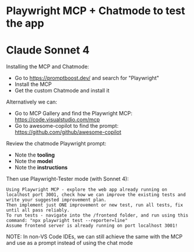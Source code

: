 # Playwright MCP + Chatmode to test the app

# Claude Sonnet 4

Installing the MCP and Chatmode:
- Go to https://promptboost.dev/ and search for "Playwright"
- Install the MCP
- Get the custom Chatmode and install it

Alternatively we can:
- Go to MCP Gallery and find the Playwright MCP:
https://code.visualstudio.com/mcp
- Go to awesome-copilot to find the prompt: https://github.com/github/awesome-copilot


Review the chatmode Playwright prompt:
- Note the **tooling**
- Note the **model**
- Note the **instructions**


Then use Playwright-Tester mode (with Sonnet 4):
```
Using Playwright MCP - explore the web app already running on localhost port 3001, check how we can improve the existing tests and write your suggested improvement plan.
Then implement just ONE improvement or new test, run all tests, fix until all pass reliably.
To run tests - navigate into the /frontend folder, and run using this command: "npx playwright test --reporter=line"
Assume frontend server is already running on port localhost 3001!
```

NOTE: In non-VS Code IDEs, we can still achieve the same with the MCP and use as a prompt instead of using the chat mode
